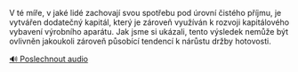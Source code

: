 
V té míře, v jaké lidé zachovají svou spotřebu pod úrovní čistého příjmu, je vytvářen dodatečný kapitál, který je zároveň využíván k rozvoji kapitálového vybavení výrobního aparátu. Jak jsme si ukázali, tento výsledek nemůže být ovlivněn jakoukoli zároveň působící tendencí k nárůstu držby hotovosti.

[🔊 Poslechnout audio](/data/7-paragraphs/audio/chapter_153/para_003-V-t-me-v-jak-lid-zachovaj-svou-spotebu-pod.mp3)
